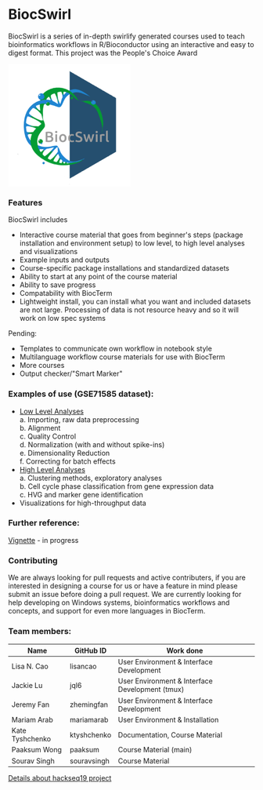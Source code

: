 # BiocSwirl

BiocSwirl is a series of in-depth swirlify generated courses used to teach bioinformatics workflows in R/Bioconductor using an interactive and easy to digest format. This project was the People's Choice Award 

<img src="https://github.com/biocswirl-dev-team/Templates/blob/master/graphics_templates/BiocSwirl_bluegree_Hex.png" img align="center" width="250" height="250">

### Features 
BiocSwirl includes 
- Interactive course material that goes from beginner's steps (package installation and environment setup) to low level, to high level analyses and visualizations
- Example inputs and outputs 
- Course-specific package installations and standardized datasets 
- Ability to start at any point of the course material 
- Ability to save progress
- Compatability with BiocTerm 
- Lightweight install, you can install what you want and included datasets are not large. Processing of data is not resource heavy and so it will work on low spec systems  

Pending:
- Templates to communicate own workflow in notebook style 
- Multilanguage workflow course materials for use with BiocTerm 
- More courses 
- Output checker/"Smart Marker"

### Examples of use (GSE71585 dataset):
- [Low Level Analyses](biocswirl_package/courses/scrna_seq/lessons/low_level/low_level.yaml)   
a. Importing, raw data preprocessing   
b. Alignment  
c. Quality Control   
d. Normalization (with and without spike-ins)  
e. Dimensionality Reduction  
f. Correcting for batch effects  
- [High Level Analyses](biocswirl_package/courses/scrna_seq/lessons/high_level/high_level.yaml)  
a. Clustering methods, exploratory analyses    
b. Cell cycle phase classification from gene expression data  
c. HVG and marker gene identification  
- Visualizations for high-throughput data

### Further reference:
[Vignette](vignettes/package_intro.Rmd) - in progress

### Contributing

We are always looking for pull requests and active contributers, if you are interested in designing a course for us or have a feature in mind please submit an issue before doing a pull request. We are currently looking for help developing on Windows systems, bioinformatics workflows and concepts, and support for even more languages in BiocTerm. 

### Team members:

| Name | GitHub ID | Work done |
| ---- | --------- | --------- |
| Lisa N. Cao | lisancao | User Environment & Interface Development |
| Jackie Lu | jql6 | User Environment & Interface Development (tmux) |
| Jeremy Fan | zhemingfan | User Environment & Interface Development |
| Mariam Arab | mariamarab | User Environment & Installation |
| Kate Tyshchenko | ktyshchenko | Documentation, Course Material |
| Paaksum Wong | paaksum | Course Material (main) |
| Sourav Singh | souravsingh | Course Material |   

[Details about hackseq19 project](github.com/lisancao/biocswirl/biocswirl_dev/hackseq_plan)
